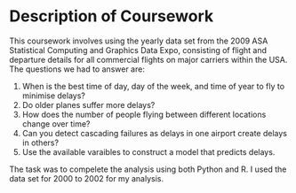 # Description of Coursework
This coursework involves using the yearly data set from the 2009 ASA Statistical Computing and Graphics Data Expo, consisting of flight and departure details for all commercial flights on major carriers within the USA.
The questions we had to answer are:

1. When is the best time of day, day of the week, and time of year to fly to minimise delays?
2. Do older planes suffer more delays?
3. How does the number of people flying between different locations change over time?
4. Can you detect cascading failures as delays in one airport create delays in others?
5. Use the available varaibles to construct a model that predicts delays.

The task was to compelete the analysis using both Python and R. I used the data set for 2000 to 2002 for my analysis.
